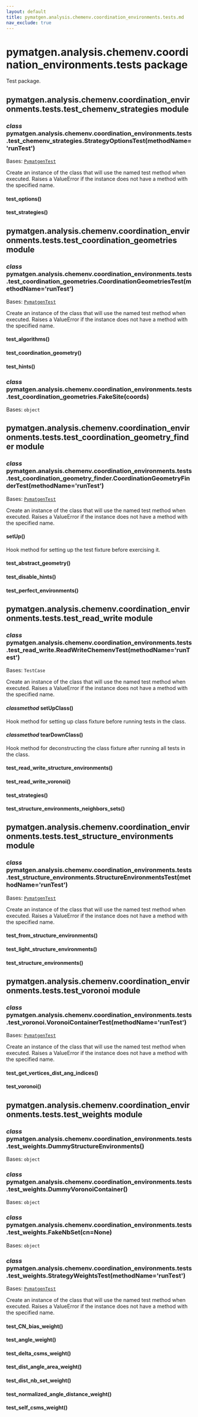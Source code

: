 ```yaml
---
layout: default
title: pymatgen.analysis.chemenv.coordination_environments.tests.md
nav_exclude: true
---
```


# pymatgen.analysis.chemenv.coordination_environments.tests package

Test package.


## pymatgen.analysis.chemenv.coordination_environments.tests.test_chemenv_strategies module


### _class_ pymatgen.analysis.chemenv.coordination_environments.tests.test_chemenv_strategies.StrategyOptionsTest(methodName='runTest')
Bases: [`PymatgenTest`](pymatgen.util.md#pymatgen.util.testing.PymatgenTest)

Create an instance of the class that will use the named test
method when executed. Raises a ValueError if the instance does
not have a method with the specified name.


#### test_options()

#### test_strategies()
## pymatgen.analysis.chemenv.coordination_environments.tests.test_coordination_geometries module


### _class_ pymatgen.analysis.chemenv.coordination_environments.tests.test_coordination_geometries.CoordinationGeometriesTest(methodName='runTest')
Bases: [`PymatgenTest`](pymatgen.util.md#pymatgen.util.testing.PymatgenTest)

Create an instance of the class that will use the named test
method when executed. Raises a ValueError if the instance does
not have a method with the specified name.


#### test_algorithms()

#### test_coordination_geometry()

#### test_hints()

### _class_ pymatgen.analysis.chemenv.coordination_environments.tests.test_coordination_geometries.FakeSite(coords)
Bases: `object`

## pymatgen.analysis.chemenv.coordination_environments.tests.test_coordination_geometry_finder module


### _class_ pymatgen.analysis.chemenv.coordination_environments.tests.test_coordination_geometry_finder.CoordinationGeometryFinderTest(methodName='runTest')
Bases: [`PymatgenTest`](pymatgen.util.md#pymatgen.util.testing.PymatgenTest)

Create an instance of the class that will use the named test
method when executed. Raises a ValueError if the instance does
not have a method with the specified name.


#### setUp()
Hook method for setting up the test fixture before exercising it.


#### test_abstract_geometry()

#### test_disable_hints()

#### test_perfect_environments()
## pymatgen.analysis.chemenv.coordination_environments.tests.test_read_write module


### _class_ pymatgen.analysis.chemenv.coordination_environments.tests.test_read_write.ReadWriteChemenvTest(methodName='runTest')
Bases: `TestCase`

Create an instance of the class that will use the named test
method when executed. Raises a ValueError if the instance does
not have a method with the specified name.


#### _classmethod_ setUpClass()
Hook method for setting up class fixture before running tests in the class.


#### _classmethod_ tearDownClass()
Hook method for deconstructing the class fixture after running all tests in the class.


#### test_read_write_structure_environments()

#### test_read_write_voronoi()

#### test_strategies()

#### test_structure_environments_neighbors_sets()
## pymatgen.analysis.chemenv.coordination_environments.tests.test_structure_environments module


### _class_ pymatgen.analysis.chemenv.coordination_environments.tests.test_structure_environments.StructureEnvironmentsTest(methodName='runTest')
Bases: [`PymatgenTest`](pymatgen.util.md#pymatgen.util.testing.PymatgenTest)

Create an instance of the class that will use the named test
method when executed. Raises a ValueError if the instance does
not have a method with the specified name.


#### test_from_structure_environments()

#### test_light_structure_environments()

#### test_structure_environments()
## pymatgen.analysis.chemenv.coordination_environments.tests.test_voronoi module


### _class_ pymatgen.analysis.chemenv.coordination_environments.tests.test_voronoi.VoronoiContainerTest(methodName='runTest')
Bases: [`PymatgenTest`](pymatgen.util.md#pymatgen.util.testing.PymatgenTest)

Create an instance of the class that will use the named test
method when executed. Raises a ValueError if the instance does
not have a method with the specified name.


#### test_get_vertices_dist_ang_indices()

#### test_voronoi()
## pymatgen.analysis.chemenv.coordination_environments.tests.test_weights module


### _class_ pymatgen.analysis.chemenv.coordination_environments.tests.test_weights.DummyStructureEnvironments()
Bases: `object`


### _class_ pymatgen.analysis.chemenv.coordination_environments.tests.test_weights.DummyVoronoiContainer()
Bases: `object`


### _class_ pymatgen.analysis.chemenv.coordination_environments.tests.test_weights.FakeNbSet(cn=None)
Bases: `object`


### _class_ pymatgen.analysis.chemenv.coordination_environments.tests.test_weights.StrategyWeightsTest(methodName='runTest')
Bases: [`PymatgenTest`](pymatgen.util.md#pymatgen.util.testing.PymatgenTest)

Create an instance of the class that will use the named test
method when executed. Raises a ValueError if the instance does
not have a method with the specified name.


#### test_CN_bias_weight()

#### test_angle_weight()

#### test_delta_csms_weight()

#### test_dist_angle_area_weight()

#### test_dist_nb_set_weight()

#### test_normalized_angle_distance_weight()

#### test_self_csms_weight()